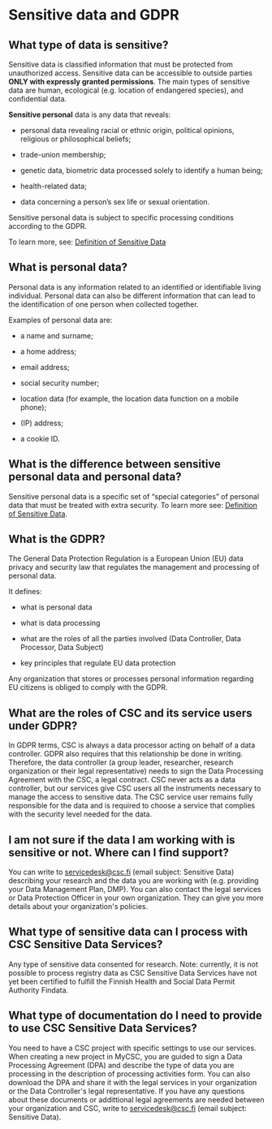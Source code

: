 # Sensitive data and GDPR 

## What type of data is sensitive?

Sensitive data is classified information that must be protected from unauthorized access. Sensitive data can be accessible to outside parties **ONLY with expressly granted permissions**. 
The main types of sensitive data are human, ecological (e.g. location of endangered species), and confidential data.

**Sensitive personal** data is any data that reveals:

* personal data revealing racial or ethnic origin, political opinions, religious or philosophical beliefs;
    
* trade-union membership;
    
* genetic data, biometric data processed solely to identify a human being;
    
* health-related data;
    
* data concerning a person’s sex life or sexual orientation.

Sensitive personal data is subject to specific processing conditions according to the GDPR.

To learn more, see: [Definition of Sensitive Data](https://research.csc.fi/definition-of-sensitive-data) 

## What is personal data?

Personal data is any information related to an identified or identifiable living individual. Personal data can also be different information that can lead to the identification of one person when collected together.

Examples of personal data are:

* a name and surname;
    
* a home address;
    
* email address;
    
* social security number;
    
* location data (for example, the location data function on a mobile phone);
    
* (IP) address;
    
* a cookie ID.
    
 

## What is the difference between sensitive personal data and personal data?
Sensitive personal data is a specific set of “special categories” of personal data that must be treated with extra security. 
To learn more see: [Definition of Sensitive Data](https://research.csc.fi/definition-of-sensitive-data).
    
## What is the GDPR?
The General Data Protection Regulation is a European Union (EU) data privacy and security law that regulates the management and processing of personal data. 

It defines:    

* what is personal data

* what is data processing

* what are the roles of all the parties involved (Data Controller, Data Processor, Data Subject)

* key principles that regulate EU data protection

Any organization that stores or processes personal information regarding EU citizens is obliged to comply with the GDPR. 

## What are the roles of CSC and its service users under GDPR?  
In GDPR terms, CSC is always a data processor acting on behalf of a data controller. GDPR also requires that this relationship be done in writing. Therefore, the data controller (a group leader, researcher, research organization or their legal representative) needs to sign the Data Processing Agreement with the CSC, a legal contract. CSC never acts as a data controller, but our services give CSC users all the instruments necessary to manage the access to sensitive data. The CSC service user remains fully responsible for the data and is required to choose a service that complies with the security level needed for the data. 

## I am not sure if the data I am working with is sensitive or not. Where can I find support?
You can write to  servicedesk@csc.fi (email subject: Sensitive Data) describing your research and the data you are working with (e.g. providing your Data Management Plan, DMP). You can also contact the legal services or Data Protection Officer in your own organization. They can give you more details about your organization's policies.

## What type of sensitive data can I process with CSC Sensitive Data Services?
Any type of sensitive data consented for research. Note: currently, it is not possible to process registry data as CSC Sensitive Data Services have not yet been certified to fulfill the Finnish Health and Social Data Permit Authority Findata. 

## What type of documentation do I need to provide to use CSC Sensitive Data Services?

You need to have a CSC project with specific settings to use our services. 
When creating a new project in MyCSC, you are guided to sign a Data Processing Agreement (DPA) and describe the type of data you are processing in the description of processing activities form.
You can also download the DPA and share it with the legal services in your organization or the Data Controller's legal representative. 
If you have any questions about these documents or addittional legal agreements are needed between your organization and CSC, write to servicedesk@csc.fi (email subject: Sensitive Data).


